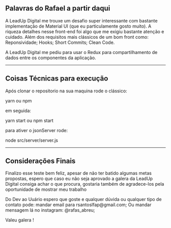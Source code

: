 
<h2>Palavras do Rafael a partir daqui </h2>

<p>A LeadUp Digital me trouxe um desafio super interessante com bastante implementação de Material UI (que eu particulamente gosto muito).
  A riqueza detalhes nesse front-end foi algo que me exigiu bastante atenção e cuidado. 
    Além dos requisitos mais clássicos de um bom front como:
    Reponsividade;
    Hooks;
    Short Commits;
    Clean Code.

  A LeadUp Digital me pediu para usar o Redux para compartilhamento de dados entre os componentes da aplicação. 
</p>
 
 <hr> 
<h2> Coisas Técnicas para execução </h2>
 
  <p> Após clonar o repositorio na sua maquina
  rode o clássico:
  
  yarn ou npm 
  
  em seguida:
  
  yarn start ou npm start
  
  para ativer o jsonServer rode:
  
  node src/server/server.js
  
  </p>
  
   <hr> 
<h2> Considerações Finais </h2>
<p> Finalizo esse teste bem feliz, apesar de não ter batido algumas metas propostas, espero que caso eu não seja aprovado a galera da LeadUp Digital consiga achar o que procura, gostaria também de agradece-los pela oportunidade de mostrar meu trabalho </p>

<p> Do Dev ao Uuário espero que goste e qualquer dúvida ou qualquer tipo de contato pode:
  mandar email para rsantoslfap@gmail.com; 
  Ou mandar mensagem lá no instagram: @rafas_abreu;
  
  Valeu galera !
  
 </p>
  
 
  
  
      
  
  

